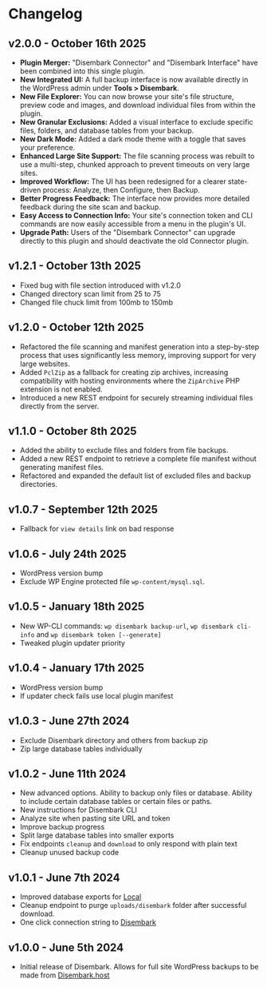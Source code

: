 # Changelog

## v2.0.0 - October 16th 2025

* **Plugin Merger:** "Disembark Connector" and "Disembark Interface" have been combined into this single plugin.
* **New Integrated UI:** A full backup interface is now available directly in the WordPress admin under **Tools > Disembark**.
* **New File Explorer:** You can now browse your site's file structure, preview code and images, and download individual files from within the plugin.
* **New Granular Exclusions:** Added a visual interface to exclude specific files, folders, and database tables from your backup.
* **New Dark Mode:** Added a dark mode theme with a toggle that saves your preference.
* **Enhanced Large Site Support:** The file scanning process was rebuilt to use a multi-step, chunked approach to prevent timeouts on very large sites.
* **Improved Workflow:** The UI has been redesigned for a clearer state-driven process: Analyze, then Configure, then Backup.
* **Better Progress Feedback:** The interface now provides more detailed feedback during the site scan and backup.
* **Easy Access to Connection Info:** Your site's connection token and CLI commands are now easily accessible from a menu in the plugin's UI.
* **Upgrade Path:** Users of the "Disembark Connector" can upgrade directly to this plugin and should deactivate the old Connector plugin.

## v1.2.1 - October 13th 2025
* Fixed bug with file section introduced with v1.2.0
* Changed directory scan limit from 25 to 75
* Changed file chuck limit from 100mb to 150mb

## v1.2.0 - October 12th 2025
* Refactored the file scanning and manifest generation into a step-by-step process that uses significantly less memory, improving support for very large websites.
* Added `PclZip` as a fallback for creating zip archives, increasing compatibility with hosting environments where the `ZipArchive` PHP extension is not enabled.
* Introduced a new REST endpoint for securely streaming individual files directly from the server.

## v1.1.0 - October 8th 2025
* Added the ability to exclude files and folders from file backups.
* Added a new REST endpoint to retrieve a complete file manifest without generating manifest files.
* Refactored and expanded the default list of excluded files and backup directories.

## v1.0.7 - September 12th 2025
* Fallback for `view details` link on bad response

## v1.0.6 - July 24th 2025
* WordPress version bump
* Exclude WP Engine protected file `wp-content/mysql.sql`.

## v1.0.5 - January 18th 2025
* New WP-CLI commands: `wp disembark backup-url`, `wp disembark cli-info` and `wp disembark token [--generate]`
* Tweaked plugin updater priority

## v1.0.4 - January 17th 2025
* WordPress version bump
* If updater check fails use local plugin manifest

## v1.0.3 - June 27th 2024
* Exclude Disembark directory and others from backup zip
* Zip large database tables individually

## v1.0.2 - June 11th 2024
* New advanced options. Ability to backup only files or database. Ability to include certain database tables or certain files or paths.
* New instructions for Disembark CLI
* Analyze site when pasting site URL and token
* Improve backup progress
* Split large database tables into smaller exports
* Fix endpoints `cleanup` and `download` to only respond with plain text
* Cleanup unused backup code

## v1.0.1 - June 7th 2024
* Improved database exports for [Local](https://localwp.com)
* Cleanup endpoint to purge `uploads/disembark` folder after successful download.
* One click connection string to [Disembark](https://disembark.host)

## v1.0.0 - June 5th 2024
* Initial release of Disembark. Allows for full site WordPress backups to be made from [Disembark.host](Disembark.host)